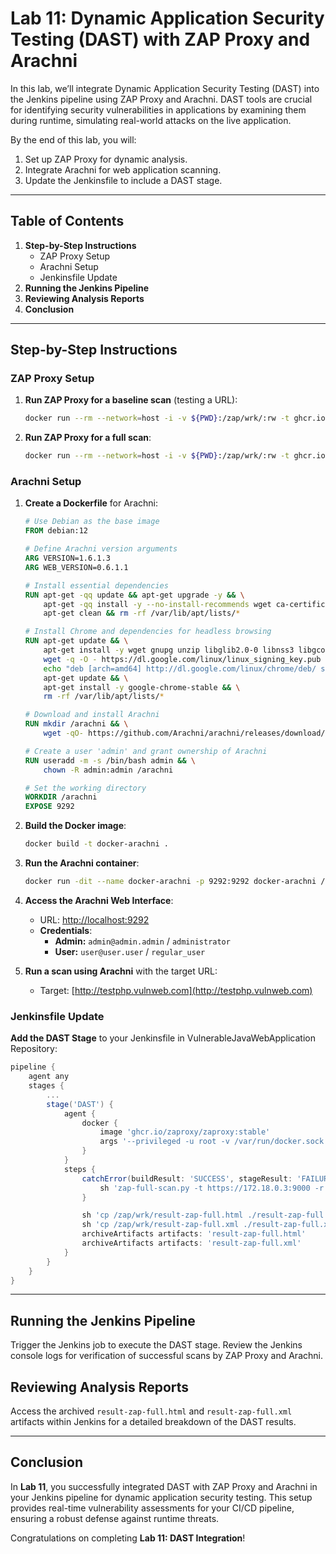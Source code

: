# Lab 11: Dynamic Application Security Testing (DAST) with ZAP Proxy and Arachni

In this lab, we’ll integrate Dynamic Application Security Testing (DAST) into the Jenkins pipeline using ZAP Proxy and Arachni. DAST tools are crucial for identifying security vulnerabilities in applications by examining them during runtime, simulating real-world attacks on the live application.

By the end of this lab, you will:
1. Set up ZAP Proxy for dynamic analysis.
2. Integrate Arachni for web application scanning.
3. Update the Jenkinsfile to include a DAST stage.

---

## Table of Contents

1. **Step-by-Step Instructions**
   - ZAP Proxy Setup
   - Arachni Setup
   - Jenkinsfile Update
2. **Running the Jenkins Pipeline**
3. **Reviewing Analysis Reports**
4. **Conclusion**

---

## Step-by-Step Instructions

### ZAP Proxy Setup

1. **Run ZAP Proxy for a baseline scan** (testing a URL):

    ```bash
    docker run --rm --network=host -i -v ${PWD}:/zap/wrk/:rw -t ghcr.io/zaproxy/zaproxy:stable zap-baseline.py -t https://localhost:9000 -r report-owasp-zap.html
    ```

2. **Run ZAP Proxy for a full scan**:

    ```bash
    docker run --rm --network=host -i -v ${PWD}:/zap/wrk/:rw -t ghcr.io/zaproxy/zaproxy:stable zap-full-scan.py -t https://localhost:9000 -r report-owasp-zap.html
    ```

### Arachni Setup

1. **Create a Dockerfile** for Arachni:

    ```dockerfile
    # Use Debian as the base image
    FROM debian:12

    # Define Arachni version arguments
    ARG VERSION=1.6.1.3
    ARG WEB_VERSION=0.6.1.1

    # Install essential dependencies
    RUN apt-get -qq update && apt-get upgrade -y && \
        apt-get -qq install -y --no-install-recommends wget ca-certificates libcurl4 libcurl4-openssl-dev libnghttp2-14 net-tools iputils-ping && \
        apt-get clean && rm -rf /var/lib/apt/lists/*

    # Install Chrome and dependencies for headless browsing
    RUN apt-get update && \
        apt-get install -y wget gnupg unzip libglib2.0-0 libnss3 libgconf-2-4 libfontconfig1 libx11-xcb1 && \
        wget -q -O - https://dl.google.com/linux/linux_signing_key.pub | apt-key add - && \
        echo "deb [arch=amd64] http://dl.google.com/linux/chrome/deb/ stable main" >> /etc/apt/sources.list.d/google-chrome.list && \
        apt-get update && \
        apt-get install -y google-chrome-stable && \
        rm -rf /var/lib/apt/lists/*

    # Download and install Arachni
    RUN mkdir /arachni && \
        wget -qO- https://github.com/Arachni/arachni/releases/download/v${VERSION}/arachni-${VERSION}-linux-x86_64.tar.gz | tar xvz -C /arachni --strip-components=1

    # Create a user 'admin' and grant ownership of Arachni
    RUN useradd -m -s /bin/bash admin && \
        chown -R admin:admin /arachni

    # Set the working directory
    WORKDIR /arachni
    EXPOSE 9292
    ```

2. **Build the Docker image**:

    ```bash
    docker build -t docker-arachni .
    ```

3. **Run the Arachni container**:

    ```bash
    docker run -dit --name docker-arachni -p 9292:9292 docker-arachni /arachni/bin/arachni_web -o 0.0.0.0
    ```

4. **Access the Arachni Web Interface**:

   - URL: [http://localhost:9292](http://localhost:9292)
   - **Credentials**:
     - **Admin:** `admin@admin.admin` / `administrator`
     - **User:** `user@user.user` / `regular_user`

5. **Run a scan using Arachni** with the target URL:

    - Target: [http://testphp.vulnweb.com](http://testphp.vulnweb.com)

### Jenkinsfile Update

**Add the DAST Stage** to your Jenkinsfile in VulnerableJavaWebApplication Repository:

```groovy
pipeline {
    agent any
    stages {
        ...
        stage('DAST') {
            agent {
                docker {
                    image 'ghcr.io/zaproxy/zaproxy:stable'
                    args '--privileged -u root -v /var/run/docker.sock:/var/run/docker.sock --entrypoint= -v .:/zap/wrk/:rw'
                }
            }
            steps {
                catchError(buildResult: 'SUCCESS', stageResult: 'FAILURE'){
                    sh 'zap-full-scan.py -t https://172.18.0.3:9000 -r result-zap-full.html -x result-zap-full.xml'
                }

                sh 'cp /zap/wrk/result-zap-full.html ./result-zap-full.html'
                sh 'cp /zap/wrk/result-zap-full.xml ./result-zap-full.xml'
                archiveArtifacts artifacts: 'result-zap-full.html'
                archiveArtifacts artifacts: 'result-zap-full.xml'
            }
        }
    }
}
```

---

## Running the Jenkins Pipeline

Trigger the Jenkins job to execute the DAST stage. Review the Jenkins console logs for verification of successful scans by ZAP Proxy and Arachni.

## Reviewing Analysis Reports

Access the archived `result-zap-full.html` and `result-zap-full.xml` artifacts within Jenkins for a detailed breakdown of the DAST results.

---

## Conclusion

In **Lab 11**, you successfully integrated DAST with ZAP Proxy and Arachni in your Jenkins pipeline for dynamic application security testing. This setup provides real-time vulnerability assessments for your CI/CD pipeline, ensuring a robust defense against runtime threats.

Congratulations on completing **Lab 11: DAST Integration**!